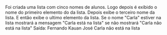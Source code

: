 Foi criada uma lista com cinco nomes de alunos.
Logo depois é exibido o nome do primeiro elemento do da lista.
Depois exibe o terceiro nome da lista.
E então exibe o ultimo elemento da lista.
Se o nome "Carla" estiver na lista mostrará a mensagem "Carla está na lista" se não mostrará "Carla não está na lista"
Saída:
Fernando
Kauan
José
Carla não está na lista
